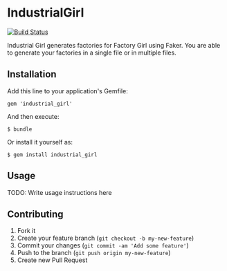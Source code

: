 # IndustrialGirl

[![Build Status](https://secure.travis-ci.org/danbickford007/industrial_girl.png)](http://travis-ci.org/danbickford007/industrial_girl?branch=master)

Industrial Girl generates factories for Factory Girl using Faker.  You are able to generate your 
factories in a single file or in multiple files.

## Installation

Add this line to your application's Gemfile:

    gem 'industrial_girl'

And then execute:

    $ bundle

Or install it yourself as:

    $ gem install industrial_girl

## Usage

TODO: Write usage instructions here

## Contributing

1. Fork it
2. Create your feature branch (`git checkout -b my-new-feature`)
3. Commit your changes (`git commit -am 'Add some feature'`)
4. Push to the branch (`git push origin my-new-feature`)
5. Create new Pull Request
